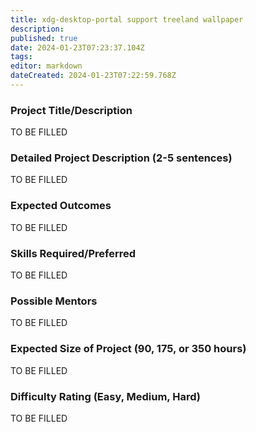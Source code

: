 ```yaml
---
title: xdg-desktop-portal support treeland wallpaper
description: 
published: true
date: 2024-01-23T07:23:37.104Z
tags: 
editor: markdown
dateCreated: 2024-01-23T07:22:59.768Z
---
```


### Project Title/Description

TO BE FILLED
  
### Detailed Project Description (2-5 sentences)

TO BE FILLED

### Expected Outcomes

TO BE FILLED

### Skills Required/Preferred

TO BE FILLED

### Possible Mentors

TO BE FILLED

### Expected Size of Project (90, 175, or 350 hours)

TO BE FILLED

### Difficulty Rating (Easy, Medium, Hard)

TO BE FILLED